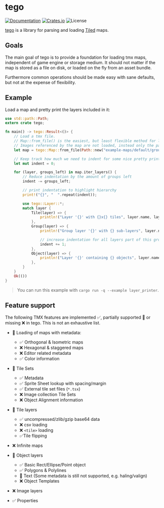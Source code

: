 # tego

[![Documentation](https://docs.rs/tego/badge.svg)](https://docs.rs/tego)
[![Crates.io](https://img.shields.io/crates/v/tego.svg)](https://crates.io/crates/tego)
![License](https://img.shields.io/crates/l/tego.svg)

[tego](https://github.com/texel-sensei/tego) is a library for parsing and
loading [Tiled](https://www.mapeditor.org/) maps.

## Goals

The main goal of tego is to provide a foundation for loading tmx maps,
independent of game engine or storage medium.
It should not matter if the map is stored as a file on disk,
or loaded on the fly from an asset bundle.

Furthermore common operations should be made easy with sane defaults,
but not at the expense of flexibility.


## Example

Load a map and pretty print the layers included in it:

```rust
use std::path::Path;
extern crate tego;

fn main() -> tego::Result<()> {
    // Load a tmx file.
    // Map::from_file() is the easiest, but least flexible method for loading a map.
    // Images referenced by the map are not loaded, instead only the path is returned as string.
    let map = tego::Map::from_file(Path::new("example-maps/default/groups.tmx"))?;

    // Keep track how much we need to indent for some nice pretty printing
    let mut indent = 0;

    for (layer, groups_left) in map.iter_layers() {
        // Reduce indentation by the amount of groups left
        indent -= groups_left;

        // print indentation to highlight hierarchy
        print!("{}", "  ".repeat(indent));

        use tego::Layer::*;
        match layer {
            Tile(layer) => {
                println!("Layer '{}' with {}x{} tiles", layer.name, layer.size.x, layer.size.y);
            },
            Group(layer) => {
                println!("Group layer '{}' with {} sub-layers", layer.name, layer.content.len());

                // increase indentation for all layers part of this group
                indent += 1;
            },
            Object(layer) => {
                println!("Layer '{}' containing {} objects", layer.name, layer.content.len());
            },
        }
    }
    Ok(())
}
```

> You can run this example with `cargo run -q --example layer_printer`.

## Feature support

The following TMX features are implemented ✅, partially supported 🚧 or
missing ❌ in tego.
This is not an exhaustive list.

* 🚧 Loading of maps with metadata:
    * ✅ Orthogonal & Isometric maps
    * ❌ Hexagonal & staggered maps
    * ❌ Editor related metadata
    * ✅ Color information

* 🚧 Tile Sets
    * ✅ Metadata
    * ✅ Sprite Sheet lookup with spacing/margin
    * ✅ External tile set files (`*.tsx`)
    * ❌ Image collection Tile Sets
    * ❌ Object Alignment information

* 🚧 Tile layers
    * ✅ uncompressed/zlib/gzip base64 data
    * ❌ csv loading
    * ❌ `<tile>` loading
    * ✅Tile flipping

* ❌ Infinite maps

* 🚧 Object layers
    * ✅ Basic Rect/Ellipse/Point object
    * ✅ Polygons & Polylines
    * 🚧 Text (Some metadata is still not supported, e.g. haling/valign)
    * ❌ Object Templates

* ❌ Image layers

* ✅ Properties
